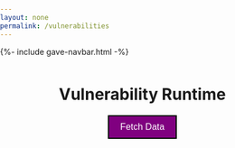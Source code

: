 ```yaml
---
layout: none
permalink: /vulnerabilities
---
```


{%- include gave-navbar.html -%}

<html>

<head>
    <style>
        body, html {
            margin: 0;
            padding: 0;
        }
        h1 {
            margin-top: 50px;
            text-align: center;
        }
        #result {
            /*margin-left: 20px;
            margin-right: 20px; */
            max-width: 92%; 
            margin: 0 auto;
        }
        #fetchButton {
            display: block;
            margin: 20px auto;
            padding: 10px 20px;
            font-size: 16px;
            border: 2px solid black;
            background-color: purple;
            color: white;
            cursor: pointer;
            font-family: "Poppins", sans-serif;
        }
    </style>
</head>

<h1>Vulnerability Runtime</h1>
<button id="fetchButton">Fetch Data</button>
<div id="result"></div>

</html>

<script>
    document.getElementById('fetchButton').addEventListener('click', function() {
        const baseURL = "https://gave.stu.nighthawkcodingsociety.com/api/vulnerability/software";
        const category = "ubu20"; // Change this once add category filter
        const url = `${baseURL}/${category}`;

        // Fetch data from API 
        fetch(url, {
            method: 'GET',
            headers: {
                'Content-Type': 'application/json',
            },
        })
        .then(response => {
            // Check if the response from the server is successful
            if (!response.ok) {
                throw new Error('Network response was not ok');
            }
            // Parse the response as JSON
            return response.json();
        })
        .then(data => {
            // Create an HTML table header
            let table = "<table border='1'><tr><th>ID</th><th>Title</th><th>Severity</th><th>Description</th><th>Fix Text</th><th>Check Text</th></tr>";
            
            // Insert data from the API into the table rows
            data.forEach(item => {
                table += `<tr>
                    <td>${item.id}</td>
                    <td>${item.title}</td>
                    <td>${item.severity}</td>
                    <td>${item.description}</td>
                    <td>${item.fixtext}</td>
                    <td>${item.checktext}</td>
                </tr>`;
            });

            // Close the HTML table
            table += "</table>";

            // Display the generated table in the 'result' element
            document.getElementById('result').innerHTML = table;
        })

        // Log and display an error message if there is a problem with the fetch operation
        .catch(error => {
            console.error('There has been a problem with your fetch operation:', error);
            document.getElementById('result').textContent = 'Error: ' + error.message;
        });
    });
</script>








